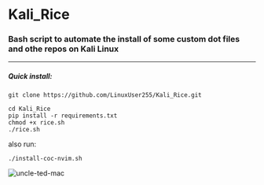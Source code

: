 # Kali_Rice
### Bash script to automate the install of some custom dot files and othe repos on Kali Linux
---
##### Quick install:
`git clone https://github.com/LinuxUser255/Kali_Rice.git`

 ```
 cd Kali_Rice
 pip install -r requirements.txt
 chmod +x rice.sh
 ./rice.sh
 ```
also run: 
```
./install-coc-nvim.sh
```
![uncle-ted-mac](https://user-images.githubusercontent.com/46334926/178115990-2b1ded74-9445-42cf-8280-4439418c342f.png)

